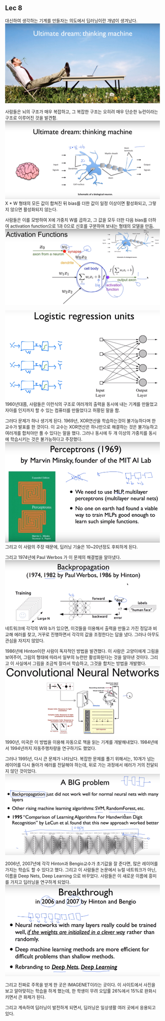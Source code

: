 ## Lec 8

대신하여 생각하는 기계를 만들자는 의도에서 딥러닝이란 개념이 생겨났다.                 
![](https://github.com/MoDeep/1st-Grade-Study/blob/master/Summaries/Heewoong/Images/lec8-1-1.PNG?raw=true)

사람들은 뇌의 구조가 매우 복잡하고,  그 복잡한 구조는 오히려 매우 단순한 뉴런이라는 구조로 이루어진 것을 발견함.  											
![](https://github.com/MoDeep/1st-Grade-Study/blob/master/Summaries/Heewoong/Images/lec8-1-2.PNG?raw=true)                                                                      									X * W 형태의 모든 값이 합쳐진 뒤 bias를 더한 값이 일정 이상이면 활성화되고, 그렇지 않으면 활성화되지 않는다.

사람들은 이를 모방하여 X에 가중치 W를 곱하고, 그 값을 모두 더한 다음 bias를 더하여 activation function으로 1과 0으로 신호를 구분하여 보내는 형태의 모델을 만듬.																		![](https://github.com/MoDeep/1st-Grade-Study/blob/master/Summaries/Heewoong/Images/lec8-1-3.PNG?raw=true)

![](https://github.com/MoDeep/1st-Grade-Study/blob/master/Summaries/Heewoong/Images/lec8-1-4.PNG?raw=true)																		1960년대쯤, 사람들은 이런식의 구조로 여러개의 출력을 동시에 내는 기계를 만들었고 자아를 인지까지 할 수 있는 컴퓨터를 만들었다고 허황된 말을 함. 

그러다 문제가 하나 생기게 된다. 1969년, XOR연산을 학습하는것이 불가능하다며 한 교수가 발표를 한 것이다. 이 교수는 XOR연산은 하나만으로 해결하는 것은 불가능하고 여러개를 합처야만 풀 수 있다는 말을 했다. 그러나 동시에 두 개 이상의 가중치를 동시에 학습시키는 것은 불가능하다고 주장했다.								
![](https://github.com/MoDeep/1st-Grade-Study/blob/master/Summaries/Heewoong/Images/lec8-1-5.PNG?raw=true) 																			그리고 이 사람의 주장 때문에, 딥러닝 기술은 10~20년정도 후퇴하게 된다.

그리고 1974년에 Paul Werbos 가 이 문제의 해결법을 알아냈다.					
![](https://github.com/MoDeep/1st-Grade-Study/blob/master/Summaries/Heewoong/Images/lec8-1-6.PNG?raw=true)																	네트워크에 각각의 W와 b가 있으면,  이것들을 이용해서 출력을 만들고 가진 정답과 비교해 에러를 찾고, 거꾸로 진행하면서 각각의 값을 조정한다는 답을 냈다. 그러나 아무도 관심을 자지지 않았다.

1986년에 Hinton이란 사람이 독자적인 방법을 발견했다. 이 사람은 고양이에게 그림을 보여주어, 그림의 형태에 따라서 일부의 뉴런만 활성화된다는 것을 알아낸 것이다. 그리고 이 사실에서 그림을 조금씩 잘라서 학습하고, 그것을 합치는 방법을 개발했다.																	![](https://github.com/MoDeep/1st-Grade-Study/blob/master/Summaries/Heewoong/Images/lec8-1-7.PNG?raw=true) 																	1990년, 미국은 이 방법을 이용해 자동으로 책을 읽는 기계를 개발해내었다. 1984년에서 1994년까지 자동주행차량을 연구하기도 했었다.

그러나 1995년, 다시 큰 문제가 나타났다. 복잡한 문제를 풀기 위해서는, 10개가 넘는 레이어를 다시 돌아가 에러를 전달해야 하는데, 뒤로 가는 과정에서 에러가 거의 전달되지 않던 것이었다.													![](https://github.com/MoDeep/1st-Grade-Study/blob/master/Summaries/Heewoong/Images/lec8-8.PNG?raw=true)

2006년, 2007년에 각각 Hinton과 Bengio교수가 초기값을 잘 준다면, 많은 레이어를 가지는 학습도 할 수 있다고 했다. 그리고 이 사람들은 논문에서 뉴럴 네트워크가 아닌, 이름을 Deep Nets, Deep Learning 으로 바꾸었다. 사람들은 이 새로운 이름에 흥미를 가지고 딥러닝을 연구하게 되었다.									
![](https://github.com/MoDeep/1st-Grade-Study/blob/master/Summaries/Heewoong/Images/lec8-2-1.PNG?raw=true)

그리고 진짜로 주목을 받게 한 곳은 IMAGENET이라는 곳이다. 이 사이트에서  사진을 보고 알아맞히는 학습을 하게 했는데, 한 학생이 무려 오답률 26%에서 15%로 완화시키면서 큰 화제가 된다.

그리고 계속하여 딥러닝이 발전하게 되면서, 딥러닝은 일상생활 여러 곳에서 응용되고 있다. 